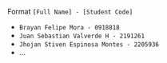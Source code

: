 
Format
`[Full Name] - [Student Code]`

- `Brayan Felipe Mora - 0918818`
- `Juan Sebastian Valverde H - 2191261`
- `Jhojan Stiven Espinosa Montes - 2205936`
- ...
